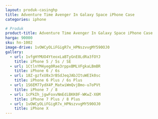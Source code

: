 ```yaml
---
layout: produk-casinghp
title: Adventure Time Avenger In Galaxy Space iPhone Case
categories: iphone

# Produk
product-title: Adventure Time Avenger In Galaxy Space iPhone Case
harga: 90000
sku: hn-1002
image-drive: 1vOWCyOLiFGigR7x_HPNszvvgMY590OJ0
gallery:
  - url: 1vfgHYMUO4YteoxLaBTyGnE8LdRa3fOYJ
    title: iPhone 5 / 5s / SE
  - url: 1CtlnYM4yeg0Rae3rppxBMLVFgkaLBmBR
    title: iPhone 6 / 6s
  - url: 18Z-gzfxU8x3rBSdJeqJAbJItuWEIk0sc
    title: iPhone 6 Plus / 6s Plus
  - url: 1S6EM77ydX4P_MatwiWmQvjBmo-u7oPVt
    title: iPhone 7 / 8
  - url: 1cPkIh_jgwFoxvNmEdiBKK0F-WKwZ-X6M
    title: iPhone 7 Plus / 8 Plus
  - url: 1vOWCyOLiFGigR7x_HPNszvvgMY590OJ0
    title: iPhone X
---
```

